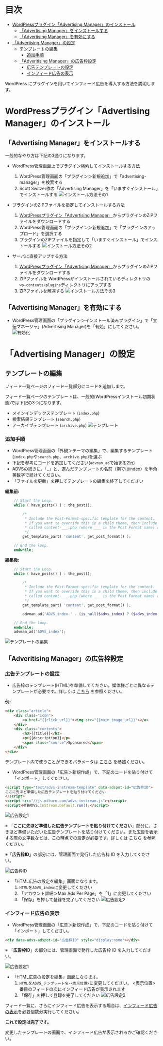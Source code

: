 # 目次
- [WordPressプラグイン「Advertising Manager」のインストール](#install)
  - [「Advertising Manager」をインストールする](#install1)
  - [「Advertising Manager」を有効にする](#install2)
- [「Advertising Manager」の設定](#setup)
  - [テンプレートの編集](#setup1)
	- [追加手順](#setup1-1)
  - [「Adveritising Manager」の広告枠設定](#setup2)
	- [広告テンプレートの設定](#setup2-1)
	- [インフィード広告の表示](#setup2-2)


WordPress にプラグインを用いてインフィード広告を導入する方法を説明します。


<a name="install"></a>
# WordPressプラグイン「Advertising Manager」のインストール

<a name="install1"></a>
## 「Advertising Manager」をインストールする

一般的なやり方は下記の3通りになります。

- WordPress管理画面上でプラグイン検索してインストールする方法
  1. WordPress管理画面の「プラグイン＞新規追加」で「advertising-manager」を検索する
  1. Scott Switzer作の「Advertising Manager」を「いますぐインストール」でインストールする
![インストール方法その1](Install_SDK_Guide_Images/install1.png)

- プラグインのZIPファイルを指定してインストールする方法
  1. [WordPressプラグイン「Advertising Manager」](https://wordpress.org/plugins/advertising-manager/)からプラグインのZIPファイルをダウンロードする
  1. WordPress管理画面の「プラグイン＞新規追加」で「プラグインのアップロード」を選択する
  1. プラグインのZIPファイルを指定して「いますぐインストール」でインストールする
![インストール方法その2](Install_SDK_Guide_Images/install2.png)

- サーバに直接アップする方法
  1. [WordPressプラグイン「Advertising Manager」](https://wordpress.org/plugins/advertising-manager/)からプラグインのZIPファイルをダウンロードする
  1. ZIPファイルを WordPressがインストールされているディレクトリの `wp-contents/plugins`ディレクトリにアップする
  1. ZIPファイルを解凍する
![インストール方法その3](Install_SDK_Guide_Images/install3.png)


<a name="install2"></a>
## 「Advertising Manager」を有効にする
- WordPress管理画面の「プラグイン＞インストール済みプラグイン」で「宣伝マネージャ」(Advertising Manager)を「有効」にしてください。
![有効化](Install_SDK_Guide_Images/activate.png)


<a name="setup"></a>
# 「Advertising Manager」の設定

<a name="setup1"></a>
## テンプレートの編集
フィード一覧ページのフィード一覧部分にコードを追加します。

フィード一覧ページのテンプレートは、一般的(WordPressインストール初期状態)では下記の3つになります。

- メインインデックステンプレート (``index.php``)
- 検索結果テンプレート (``search.php``)
- アーカイブテンプレート (``archive.php``)
![テンプレート](Install_SDK_Guide_Images/template1.png)


<a name="setup1-1"></a>
### 追加手順
- WordPress管理画面の「外観＞テーマの編集」で、編集するテンプレート(``index.php``や``search.php``、``archive.php``)を選ぶ
- 下記を参考にコードを追加してください(``advman_ad``で始まる2行)
- ADVSの続きに、「_」と、選んだテンプレートの名前（例ではindex）を半角英数字で続けてください。
- 「ファイルを更新」を押してテンプレートの編集を終了してください

**編集前:**
```php
	// Start the Loop.
	while ( have_posts() ) : the_post();

		/*
		 * Include the Post-Format-specific template for the content.
		 * If you want to override this in a child theme, then include a file
		 * called content-___.php (where ___ is the Post Format name) and that will be used instead.
		 */
		get_template_part( 'content', get_post_format() );

	// End the loop.
	endwhile;
```

**編集後:**
```php
	// Start the Loop.
	while ( have_posts() ) : the_post();

		/*
		 * Include the Post-Format-specific template for the content.
		 * If you want to override this in a child theme, then include a file
		 * called content-___.php (where ___ is the Post Format name) and that will be used instead.
		 */
		get_template_part( 'content', get_post_format() );

		advman_ad('ADVS_index-' . (is_null($advs_index) ? ($advs_index = 1) : ++$advs_index));	// ←この行を追加。最初だけ_テンプレート名の後に「ハイフン」を追加。

	// End the loop.
	endwhile;
	advman_ad('ADVS_index');													// ←この行を追加
```
![テンプレートの編集](Install_SDK_Guide_Images/template2.png)


<a name="setup2"></a>
## 「Adveritising Manager」の広告枠設定

<a name="setup2-1"></a>
### 広告テンプレートの設定
- 広告枠のテンプレート(HTML)を準備してください。媒体様ごとに異なるテンプレートが必要です。詳しくは [こちら](https://github.com/mtburn/MTBurn-JavaScript-SDK-Install-Guide/blob/master/Programming_Guide.md#user-content-%E3%83%86%E3%83%B3%E3%83%97%E3%83%AC%E3%83%BC%E3%83%88%E3%81%AE%E8%A8%98%E8%BF%B0) を参照ください。

**例:**
```html
<div class="article">
	<div class="icon">
		<a href="{{click_url}}"><img src="{{main_image_url}}"></a>
	</div>
	<div class="contents">
		<h3>{{title}}</h3>
		<p>{{description}}</p>
		<span class="source">Sponsored</span>
	</div>
</div>
```

テンプレート内で使うことができるパラメータは [こちら](https://github.com/mtburn/MTBurn-JavaScript-SDK-Install-Guide/blob/master/Programming_Guide.md#user-content-%E5%BA%83%E5%91%8A%E3%83%91%E3%83%A9%E3%83%A1%E3%83%BC%E3%82%BF) を参照ください。

- WordPress管理画面の「広告＞新規作成」で、下記のコードを貼り付けて「インポート」してください。

```html
<script type="text/advs-instream-template" data-adspot-id="広告枠ID">
ここに先ほど準備した広告テンプレートを貼り付けてください
</script>
<script src="//js.mtburn.com/advs-instream.js"></script>
<script>MTBADVS.InStream.Default.run();</script>
```
![広告設定1](Install_SDK_Guide_Images/ad_setup1.png)

※ 「**ここに先ほど準備した広告テンプレートを貼り付けてください**」部分に、さきほど準備いただいた広告テンプレートを貼り付けてください。また広告を表示する際の文字数などは、この時点での設定が必要です。詳しくは [こちら](https://github.com/mtburn/MTBurn-JavaScript-SDK-Install-Guide/blob/master/Programming_Guide.md#user-content-%E5%BA%83%E5%91%8A%E3%82%BF%E3%82%A4%E3%83%88%E3%83%AB%E8%AA%AC%E6%98%8E%E6%96%87%E3%81%AE%E7%9F%AD%E7%B8%AE) を参照ください。

※「**広告枠ID**」の部分には、管理画面で発行した広告枠 ID を入力してください。

![広告枠ID](Install_SDK_Guide_Images/adspot_id.png)

- 「HTML広告の設定を編集」画面になります。
  1. ``HTML``を``ADVS_index``に変更してください
  2. 「アカウント詳細＞Max Ads Per Page」を「1」に変更してください
  3. 「保存」を押して登録を完了してください
![広告設定2](Install_SDK_Guide_Images/ad_setup2.png)


<a name="setup2-2"></a>
### インフィード広告の表示
- WordPress管理画面の「広告＞新規作成」で、下記のコードを貼り付けて「インポート」してください。

```html
<div data-advs-adspot-id="広告枠ID" style="display:none"></div>
```

※ 「**広告枠ID**」の部分には、管理画面で発行した広告枠 ID を入力してください。

![広告設定1](Install_SDK_Guide_Images/infeed1.png)

- 「HTML広告の設定を編集」画面になります。
  1. ``HTML``を``ADVS_テンプレート名-<表示位置>``に変更してください。 <表示位置>番目のフィードの次にインフィード広告が表示されます
  2. 「保存」を押して登録を完了してください
![広告設定2](Install_SDK_Guide_Images/infeed2.png)


フィード一覧に、さらにインフィード広告を表示する場合は、[インフィード広告の表示](#インフィード広告の表示)を必要個数分実行してください。


**これで設定は完了です。**

変更したテンプレートの画面で、インフィード広告が表示されるかご確認ください。
